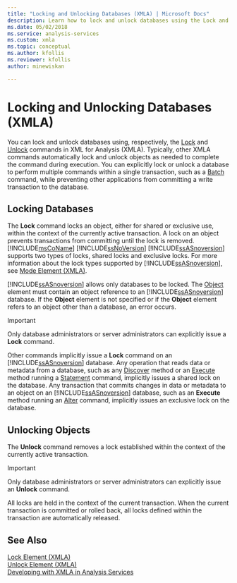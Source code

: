 ```yaml
---
title: "Locking and Unlocking Databases (XMLA) | Microsoft Docs"
description: Learn how to lock and unlock databases using the Lock and Unlock commands, respectively, in XML for Analysis (XMLA).
ms.date: 05/02/2018
ms.service: analysis-services
ms.custom: xmla
ms.topic: conceptual
ms.author: kfollis
ms.reviewer: kfollis
author: minewiskan

---
```

# Locking and Unlocking Databases (XMLA)
  You can lock and unlock databases using, respectively, the [Lock](../xmla/xml-elements-commands/lock-element-xmla.md) and [Unlock](../xmla/xml-elements-commands/lock-element-xmla.md) commands in XML for Analysis (XMLA). Typically, other XMLA commands automatically lock and unlock objects as needed to complete the command during execution. You can explicitly lock or unlock a database to perform multiple commands within a single transaction, such as a [Batch](../xmla/xml-elements-commands/batch-element-xmla.md) command, while preventing other applications from committing a write transaction to the database.  
  
## Locking Databases  
 The **Lock** command locks an object, either for shared or exclusive use, within the context of the currently active transaction. A lock on an object prevents transactions from committing until the lock is removed. [!INCLUDE[msCoName](../includes/msconame-md.md)] [!INCLUDE[ssNoVersion](../includes/ssnoversion-md.md)] [!INCLUDE[ssASnoversion](../includes/ssasnoversion-md.md)] supports two types of locks, shared locks and exclusive locks. For more information about the lock types supported by [!INCLUDE[ssASnoversion](../includes/ssasnoversion-md.md)], see [Mode Element &#40;XMLA&#41;](../xmla/xml-elements-properties/mode-element-xmla.md).  
  
 [!INCLUDE[ssASnoversion](../includes/ssasnoversion-md.md)] allows only databases to be locked. The [Object](../xmla/xml-elements-properties/object-element-xmla.md) element must contain an object reference to an [!INCLUDE[ssASnoversion](../includes/ssasnoversion-md.md)] database. If the **Object** element is not specified or if the **Object** element refers to an object other than a database, an error occurs.  
  
> [!IMPORTANT]  
>  Only database administrators or server administrators can explicitly issue a **Lock** command.  
  
 Other commands implicitly issue a **Lock** command on an [!INCLUDE[ssASnoversion](../includes/ssasnoversion-md.md)] database. Any operation that reads data or metadata from a database, such as any [Discover](../xmla/xml-elements-methods-discover.md) method or an [Execute](../xmla/xml-elements-methods-execute.md) method running a [Statement](../xmla/xml-elements-commands/statement-element-xmla.md) command, implicitly issues a shared lock on the database. Any transaction that commits changes in data or metadata to an object on an [!INCLUDE[ssASnoversion](../includes/ssasnoversion-md.md)] database, such as an **Execute** method running an [Alter](../xmla/xml-elements-commands/alter-element-xmla.md) command, implicitly issues an exclusive lock on the database.  
  
## Unlocking Objects  
 The **Unlock** command removes a lock established within the context of the currently active transaction.  
  
> [!IMPORTANT]  
>  Only database administrators or server administrators can explicitly issue an **Unlock** command.  
  
 All locks are held in the context of the current transaction. When the current transaction is committed or rolled back, all locks defined within the transaction are automatically released.  
  
## See Also  
 [Lock Element &#40;XMLA&#41;](../xmla/xml-elements-commands/lock-element-xmla.md)   
 [Unlock Element &#40;XMLA&#41;](../xmla/xml-elements-commands/lock-element-xmla.md)   
 [Developing with XMLA in Analysis Services](../../analysis-services/multidimensional-models-scripting-language-assl-xmla/developing-with-xmla-in-analysis-services.md)  
  
